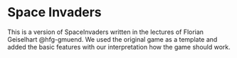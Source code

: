 # Space Invaders
This is a version of SpaceInvaders written in the lectures of Florian Geiselhart @hfg-gmuend. We used the original game as a template and added the basic features with our interpretation how the game should work.